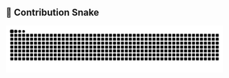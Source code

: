 ## 🐍 Contribution Snake

![GitHub Snake dark](https://raw.githubusercontent.com/Lingesh-S/snake-animation/output/github-contribution-grid-snake-dark.svg)
